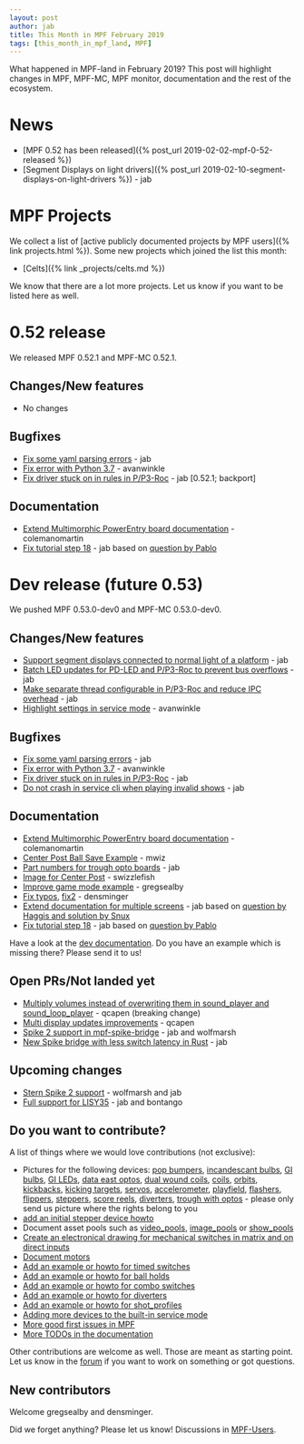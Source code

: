 ```yaml
---
layout: post
author: jab
title: This Month in MPF February 2019
tags: [this_month_in_mpf_land, MPF]
---
```

What happened in MPF-land in February 2019?
This post will highlight changes in MPF, MPF-MC, MPF monitor, documentation
and the rest of the ecosystem.

# News

* [MPF 0.52 has been released]({% post_url 2019-02-02-mpf-0-52-released %})
* [Segment Displays on light drivers]({% post_url 2019-02-10-segment-displays-on-light-drivers %}) - jab

# MPF Projects

We collect a list of [active publicly documented projects by MPF users]({% link projects.html %}).
Some new projects which joined the list this month:

* [Celts]({% link _projects/celts.md %})

We know that there are a lot more projects. Let us know if you want to be listed here as well.

# 0.52 release

We released MPF 0.52.1 and MPF-MC 0.52.1.

## Changes/New features

* No changes

## Bugfixes

* [Fix some yaml parsing errors](https://github.com/missionpinball/mpf/pull/1303) - jab
* [Fix error with Python 3.7](https://github.com/missionpinball/mpf-mc/pull/370) - avanwinkle
* [Fix driver stuck on in rules in P/P3-Roc](https://github.com/missionpinball/mpf/pull/1308) - jab [0.52.1; backport]

## Documentation

* [Extend Multimorphic PowerEntry board documentation](https://github.com/missionpinball/mpf-docs/pull/203) - colemanomartin
* [Fix tutorial step 18](https://github.com/missionpinball/mpf-docs/commit/fe6afd6878f66b18d7e49e972f1444ab9363e9eb) - jab based on [question by Pablo](https://groups.google.com/forum/#!topic/mpf-users/czoLprd5pL8)


# Dev release (future 0.53)

We pushed MPF 0.53.0-dev0 and MPF-MC 0.53.0-dev0.

## Changes/New features

* [Support segment displays connected to normal light of a platform](https://github.com/missionpinball/mpf/pull/1305) - jab
* [Batch LED updates for PD-LED and P/P3-Roc to prevent bus overflows](https://github.com/missionpinball/mpf/pull/1310) - jab
* [Make separate thread configurable in P/P3-Roc and reduce IPC overhead](https://github.com/missionpinball/mpf/pull/1311) - jab
* [Highlight settings in service mode](https://github.com/missionpinball/mpf/pull/1309) - avanwinkle

## Bugfixes

* [Fix some yaml parsing errors](https://github.com/missionpinball/mpf/pull/1303) - jab
* [Fix error with Python 3.7](https://github.com/missionpinball/mpf-mc/pull/370) - avanwinkle
* [Fix driver stuck on in rules in P/P3-Roc](https://github.com/missionpinball/mpf/pull/1308) - jab
* [Do not crash in service cli when playing invalid shows](https://github.com/missionpinball/mpf/pull/1312) - jab

## Documentation

* [Extend Multimorphic PowerEntry board documentation](https://github.com/missionpinball/mpf-docs/pull/203) - colemanomartin
* [Center Post Ball Save Example](https://github.com/missionpinball/mpf-docs/commit/aaef1046b6d3f4443fa21e61decb333aa91d4605) - mwiz
* [Part numbers for trough opto boards](https://github.com/missionpinball/mpf-docs/commit/f4f66e49a6946a9e24ae1636d3f7d6a5faa961bc) - jab
* [Image for Center Post](https://github.com/missionpinball/mpf-docs/commit/908995a8e7a0e941dd461dfbc1c1bfbabc5d0f81) - swizzlefish
* [Improve game mode example](https://github.com/missionpinball/mpf-docs/pull/204) - gregsealby
* [Fix typos](https://github.com/missionpinball/mpf-docs/pull/205), [fix2](https://github.com/missionpinball/mpf-docs/pull/206) - densminger
* [Extend documentation for multiple screens](https://github.com/missionpinball/mpf-docs/commit/793d1652c308bb7dfce2daaa5f7774db9071394b) - jab based on [question by Haggis and solution by Snux](https://groups.google.com/forum/#!topic/mpf-users/vs62guaHNE4)
* [Fix tutorial step 18](https://github.com/missionpinball/mpf-docs/commit/05aa704487a1117a14c3ff201809081f5a67a9fa) - jab based on [question by Pablo](https://groups.google.com/forum/#!topic/mpf-users/czoLprd5pL8)

Have a look at the [dev documentation](https://docs.missionpinball.org/en/dev/).
Do you have an example which is missing there? Please send it to us!

## Open PRs/Not landed yet

* [Multiply volumes instead of overwriting them in sound_player and sound_loop_player](https://github.com/missionpinball/mpf-mc/pull/333) - qcapen (breaking change)
* [Multi display updates improvements](https://github.com/missionpinball/mpf-mc/pull/323) - qcapen
* [Spike 2 support in mpf-spike-bridge](https://github.com/missionpinball/mpf-spike-bridge/pull/1) - jab and wolfmarsh
* [New Spike bridge with less switch latency in Rust](https://github.com/missionpinball/mpf-spike) - jab

## Upcoming changes

* [Stern Spike 2 support](https://github.com/missionpinball/mpf/issues/1246) - wolfmarsh and jab
* [Full support for LISY35](https://github.com/missionpinball/mpf/issues/1218) - jab and bontango

## Do you want to contribute?

A list of things where we would love contributions (not exclusive):

* Pictures for the following devices: [pop bumpers](https://docs.missionpinball.org/en/dev/mechs/pop_bumpers/index.html),
  [incandescant bulbs](https://docs.missionpinball.org/en/dev/mechs/lights/matrix_lights.html),
  [GI bulbs](https://docs.missionpinball.org/en/dev/mechs/lights/gis.html),
  [GI LEDs](https://docs.missionpinball.org/en/dev/mechs/lights/gis.html),
  [data east optos](docs.missionpinball.org/en/dev/mechs/switches/optos.html),
  [dual wound coils](https://docs.missionpinball.org/en/dev/mechs/coils/dual_wound_coils.html),
  [coils](https://docs.missionpinball.org/en/dev/mechs/coils/index.html),
  [orbits](https://docs.missionpinball.org/en/dev/mechs/loops/index.html),
  [kickbacks](https://docs.missionpinball.org/en/dev/mechs/kickbacks/index.html),
  [kicking targets](https://docs.missionpinball.org/en/dev/mechs/targets/kicking_targets/index.html),
  [servos](https://docs.missionpinball.org/en/dev/mechs/servos/index.html),
  [accelerometer](https://docs.missionpinball.org/en/dev/mechs/accelerometers/index.html),
  [playfield](https://docs.missionpinball.org/en/dev/mechs/playfields/index.html),
  [flashers](https://docs.missionpinball.org/en/dev/mechs/lights/flashers.html),
  [flippers](https://docs.missionpinball.org/en/dev/mechs/flippers/index.html),
  [steppers](https://docs.missionpinball.org/en/dev/mechs/steppers/index.html),
  [score reels](https://docs.missionpinball.org/en/dev/mechs/score_reels/index.html),
  [diverters](https://docs.missionpinball.org/en/dev/mechs/diverters/index.html),
  [trough with optos](https://docs.missionpinball.org/en/dev/mechs/troughs/index.html) - please only send us picture where the rights belong to you
* [add an initial stepper device howto](https://docs.missionpinball.org/en/dev/mechs/steppers/index.html)
* Document asset pools such as [video_pools](https://docs.missionpinball.org/en/dev/config/video_pools.html), [image_pools](https://docs.missionpinball.org/en/dev/config/image_pools.html) or [show_pools](https://docs.missionpinball.org/en/dev/config/show_pools.html)
* [Create an electronical drawing for mechanical switches in matrix and on direct inputs](https://docs.missionpinball.org/en/dev/mechs/switches/mechanical_switches.html)
* [Document motors](https://docs.missionpinball.org/en/dev/mechs/motors/index.html)
* [Add an example or howto for timed switches](https://docs.missionpinball.org/en/dev/game_logic/timed_switches/index.html)
* [Add an example or howto for ball holds](https://docs.missionpinball.org/en/dev/game_logic/ball_holds/index.html)
* [Add an example or howto for combo switches](https://docs.missionpinball.org/en/dev/game_logic/combo_switches/index.html)
* [Add an example or howto for diverters](https://docs.missionpinball.org/en/dev/mechs/diverters/index.html)
* [Add an example or howto for shot_profiles](https://docs.missionpinball.org/en/dev/game_logic/shots/shot_profiles.html)
* [Adding more devices to the built-in service mode](https://github.com/missionpinball/mpf/issues/693)
* [More good first issues in MPF](https://github.com/missionpinball/mpf/issues?q=is%3Aissue+is%3Aopen+label%3A%22good+first+issue%22)
* [More TODOs in the documentation](https://docs.missionpinball.org/en/dev/search.html?q=help_us_to_write_it&check_keywords=yes&area=default)

Other contributions are welcome as well.
Those are meant as starting point.
Let us know in the [forum](https://groups.google.com/forum/#!forum/mpf-users)
if you want to work on something or got questions.

## New contributors

Welcome gregsealby and densminger.

Did we forget anything? Please let us know!
Discussions in [MPF-Users](https://groups.google.com/forum/#!forum/mpf-users).
